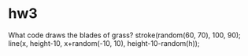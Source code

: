 # hw3
What code draws the blades of grass?
stroke(random(60, 70), 100, 90);
  line(x, height-10, x+random(-10, 10), height-10-random(h));
  
 
